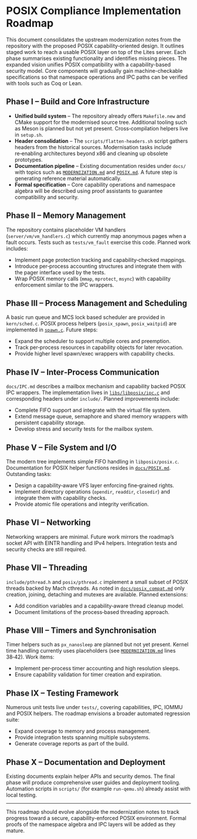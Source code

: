 # POSIX Compliance Implementation Roadmap

This document consolidates the upstream modernization notes from the
repository with the proposed POSIX capability‑oriented design.  It
outlines staged work to reach a usable POSIX layer on top of the Lites
server.  Each phase summarises existing functionality and identifies
missing pieces.
The expanded vision unifies POSIX compatibility with a capability-based security model.  Core components will gradually gain machine-checkable specifications so that namespace operations and IPC paths can be verified with tools such as Coq or Lean.


## Phase I – Build and Core Infrastructure

* **Unified build system** – The repository already offers
  `Makefile.new` and CMake support for the modernised source tree.
  Additional tooling such as Meson is planned but not yet present.
  Cross‑compilation helpers live in `setup.sh`.
* **Header consolidation** – The `scripts/flatten-headers.sh` script gathers headers from the historical sources.
  Modernisation tasks include re‑enabling architectures beyond x86 and cleaning up obsolete prototypes.
* **Documentation pipeline** – Existing documentation resides under
  `docs/` with topics such as [`MODERNIZATION.md`](MODERNIZATION.md)
  and [`POSIX.md`](POSIX.md).
  A future step is generating reference material automatically.
* **Formal specification** – Core capability operations and namespace algebra will be described using proof assistants to guarantee compatibility and security.

## Phase II – Memory Management

The repository contains placeholder VM handlers
(`server/vm/vm_handlers.c`) which currently map anonymous pages when a
fault occurs.  Tests such as `tests/vm_fault` exercise this code.
Planned work includes:

* Implement page protection tracking and capability‑checked mappings.
* Introduce per‑process accounting structures and integrate them with
the pager interface used by the tests.
* Wrap POSIX memory calls (`mmap`, `mprotect`, `msync`) with capability
  enforcement similar to the IPC wrappers.

## Phase III – Process Management and Scheduling

A basic run queue and MCS lock based scheduler are provided in
`kern/sched.c`.  POSIX process helpers (`posix_spawn`, `posix_waitpid`)
are implemented in [`spawn.c`](../libs/libposix/spawn.c).
Future steps:

* Expand the scheduler to support multiple cores and preemption.
* Track per‑process resources in capability objects for later revocation.
* Provide higher level spawn/exec wrappers with capability checks.

## Phase IV – Inter‑Process Communication

`docs/IPC.md` describes a mailbox mechanism and capability backed POSIX
IPC wrappers.  The implementation lives in [`libs/libposix/ipc.c`](../libs/libposix/ipc.c) and
corresponding headers under `include/`.
Planned improvements include:

* Complete FIFO support and integrate with the virtual file system.
* Extend message queue, semaphore and shared memory wrappers with
  persistent capability storage.
* Develop stress and security tests for the mailbox system.

## Phase V – File System and I/O

The modern tree implements simple FIFO handling in
`libposix/posix.c`.  Documentation for POSIX helper functions resides in
[`docs/POSIX.md`](POSIX.md).
Outstanding tasks:

* Design a capability‑aware VFS layer enforcing fine‑grained rights.
* Implement directory operations (`opendir`, `readdir`, `closedir`) and
  integrate them with capability checks.
* Provide atomic file operations and integrity verification.

## Phase VI – Networking

Networking wrappers are minimal.  Future work mirrors the roadmap’s
socket API with EINTR handling and IPv4 helpers.  Integration tests and
security checks are still required.

## Phase VII – Threading

`include/pthread.h` and `posix/pthread.c` implement a small subset of
POSIX threads backed by Mach cthreads.  As noted in
[`docs/posix_compat.md`](posix_compat.md) only creation, joining,
detaching and mutexes are available.
Planned extensions:

* Add condition variables and a capability‑aware thread cleanup model.
* Document limitations of the process‑based threading approach.

## Phase VIII – Timers and Synchronisation

Timer helpers such as `px_nanosleep` are planned but not yet present.
Kernel time handling currently uses placeholders (see
[`MODERNIZATION.md`](MODERNIZATION.md) lines 38‑42).  Work items:

* Implement per‑process timer accounting and high resolution sleeps.
* Ensure capability validation for timer creation and expiration.

## Phase IX – Testing Framework

Numerous unit tests live under `tests/`, covering capabilities,
IPC, IOMMU and POSIX helpers.  The roadmap envisions a broader automated
regression suite:

* Expand coverage to memory and process management.
* Provide integration tests spanning multiple subsystems.
* Generate coverage reports as part of the build.

## Phase X – Documentation and Deployment

Existing documents explain helper APIs and security demos.  The final
phase will produce comprehensive user guides and deployment tooling.
Automation scripts in `scripts/` (for example `run-qemu.sh`) already
assist with local testing.

---

This roadmap should evolve alongside the modernization notes to track
progress toward a secure, capability-enforced POSIX environment.  Formal proofs of the namespace algebra and IPC layers will be added as they mature.
